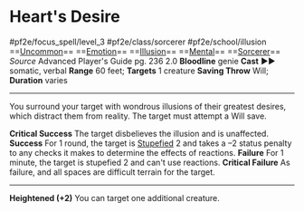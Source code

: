 # Heart's Desire
#pf2e/focus_spell/level_3 #pf2e/class/sorcerer  #pf2e/school/illusion 
==[Uncommon](../../../../../TTRPGShare-Pathfinder-2E-Vault/rules/traits/uncommon.md)== ==[Emotion](../../../../../TTRPGShare-Pathfinder-2E-Vault/rules/traits/emotion.md)== ==[Illusion](../../../../../TTRPGShare-Pathfinder-2E-Vault/rules/traits/illusion.md)== ==[Mental](../../../../../TTRPGShare-Pathfinder-2E-Vault/rules/traits/mental.md)== ==[Sorcerer](../../../../../TTRPGShare-Pathfinder-2E-Vault/rules/traits/sorcerer.md)==
*Source* Advanced Player's Guide pg. 236 2.0
**Bloodline** genie
**Cast** ►► somatic, verbal
**Range** 60 feet; **Targets** 1 creature
**Saving Throw** Will; **Duration** varies

---
You surround your target with wondrous illusions of their greatest desires, which distract them from reality. The target must attempt a Will save.

**Critical Success** The target disbelieves the illusion and is unaffected.
**Success** For 1 round, the target is [Stupefied](../../../Conditions/Stupefied.md) 2 and takes a –2 status penalty to any checks it makes to determine the effects of reactions.
**Failure** For 1 minute, the target is stupefied 2 and can't use reactions.
**Critical Failure** As failure, and all spaces are difficult terrain for the target.

<hr>

**Heightened (+2)** You can target one additional creature.